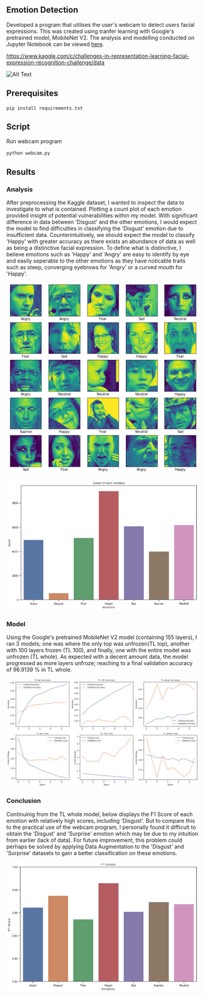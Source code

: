 ## Emotion Detection

Developed a program that utilises the user's webcam to detect users facial expressions. This was created using tranfer learning with Google's pretrained model, MobileNet V2. The analysis and modelling conducted on Jupyter Notebook can be viewed [here].

https://www.kaggle.com/c/challenges-in-representation-learning-facial-expression-recognition-challenge/data

[here]: https://github.com/j-truong/Emotion-Detection/blob/master/emotion_detection.ipynb

![Alt Text](https://github.com/j-truong/Emotion-Detection/blob/master/images/webcam_gif.gif)

## Prerequisites

```
pip install requirements.txt
```

## Script
Run webcam program
```
python webcam.py
```

## Results
### Analysis
After preprocessing the Kaggle dataset, I wanted to inspect the data to investigate to what is contained. Plotting a count plot of each emotion provided insight of potential vulnerabilities within my model. With significant difference in data between 'Disgust' and the other emotions, I would expect the model to find difficulties in classifying the 'Disgust' emotion due to insufficient data. Counterintuitively, we should expect the model to classify 'Happy' with greater accuracy as there exists an abundance of data as well as being a distinctive facial expression. To define what is distinctive, I believe emotions such as 'Happy' and 'Angry' are easy to identify by eye and easily seperable to the other emotions as they have noticable traits such as steep, converging eyebrows for 'Angry' or a curved mouth for 'Happy'. 

![image](https://github.com/j-truong/Emotion-Detection/blob/master/images/faces.png)

![image](https://github.com/j-truong/Emotion-Detection/blob/master/images/emotion_count.png)

### Model
Using the Google's pretrained MobileNet V2 model (containing 155 layers), I ran 3 models; one was where the only top was unfrozen(TL top), another with 100 layers frozen (TL 100), and finally, one with the entire model was unfrozen (TL whole). As expected with a decent amount data, the model progressed as more layers unfroze; reaching to a final validation accuracy of 96.9139 % in TL whole.

![image](https://github.com/j-truong/Emotion-Detection/blob/master/images/acc_loss.png)

### Conclusion
Continuinig from the TL whole model, below displays the F1 Score of each emotion with relatively high scores, including 'Disgust'. But to compare this to the practical use of the webcam program, I personally found it difficult to obtain the 'Disgust' and 'Surprise' emotion which may be due to my intuition from earlier (lack of data). For future improvement, this problem could perhaps be solved by applying Data Augmentation to the 'Disgust' and 'Surprise' datasets to gain a better classification on these emotions. 

![image](https://github.com/j-truong/Emotion-Detection/blob/master/images/f1score.png)
